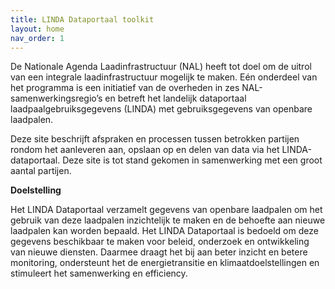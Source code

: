 ```yaml
---
title: LINDA Dataportaal toolkit
layout: home
nav_order: 1
---
```


De Nationale Agenda Laadinfrastructuur (NAL) heeft tot doel om de uitrol van een integrale laadinfrastructuur mogelijk te maken. Eén onderdeel van het programma is een initiatief van de overheden in zes NAL-samenwerkingsregio’s en betreft het landelijk dataportaal laadpaalgebruiksgegevens (LINDA) met gebruiksgegevens van openbare laadpalen. 

Deze site beschrijft afspraken en processen tussen betrokken partijen rondom het aanleveren aan, opslaan op en delen van data via het LINDA-dataportaal. Deze site is tot stand gekomen in samenwerking met een groot aantal partijen.

**Doelstelling**

Het LINDA Dataportaal verzamelt gegevens van openbare laadpalen om het gebruik van deze laadpalen inzichtelijk te maken en de behoefte aan nieuwe laadpalen kan worden bepaald. Het LINDA Dataportaal is bedoeld om deze gegevens beschikbaar te maken voor beleid, onderzoek en ontwikkeling van nieuwe diensten. Daarmee draagt het bij aan beter inzicht en betere monitoring, ondersteunt het de energietransitie en klimaatdoelstellingen en stimuleert het samenwerking en efficiency.






